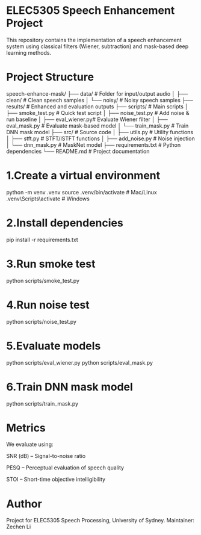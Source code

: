 # ELEC5305 Speech Enhancement Project

This repository contains the implementation of a speech enhancement system using classical filters (Wiener, subtraction) and mask-based deep learning methods.

# Project Structure
speech-enhance-mask/
├── data/ # Folder for input/output audio
│ ├── clean/ # Clean speech samples
│ └── noisy/ # Noisy speech samples
├── results/ # Enhanced and evaluation outputs
├── scripts/ # Main scripts
│ ├── smoke_test.py # Quick test script
│ ├── noise_test.py # Add noise & run baseline
│ ├── eval_wiener.py# Evaluate Wiener filter
│ ├── eval_mask.py # Evaluate mask-based model
│ └── train_mask.py # Train DNN mask model
├── src/ # Source code
│ ├── utils.py # Utility functions
│ ├── stft.py # STFT/ISTFT functions
│ ├── add_noise.py # Noise injection
│ └── dnn_mask.py # MaskNet model
├── requirements.txt # Python dependencies
└── README.md # Project documentation


# 1.Create a virtual environment

python -m venv .venv
source .venv/bin/activate     # Mac/Linux
.venv\Scripts\activate        # Windows

# 2.Install dependencies

pip install -r requirements.txt

# 3.Run smoke test

python scripts/smoke_test.py

# 4.Run noise test

python scripts/noise_test.py

# 5.Evaluate models

python scripts/eval_wiener.py
python scripts/eval_mask.py

# 6.Train DNN mask model 

python scripts/train_mask.py

# Metrics
We evaluate using:

SNR (dB) – Signal-to-noise ratio

PESQ – Perceptual evaluation of speech quality

STOI – Short-time objective intelligibility

# Author

Project for ELEC5305 Speech Processing, University of Sydney.
Maintainer: Zechen Li